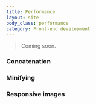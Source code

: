 ```yaml
---
title: Performance
layout: site
body_class: performance
category: Front-end development
---
```


> Coming soon.

### Concatenation

### Minifying

### Responsive images
